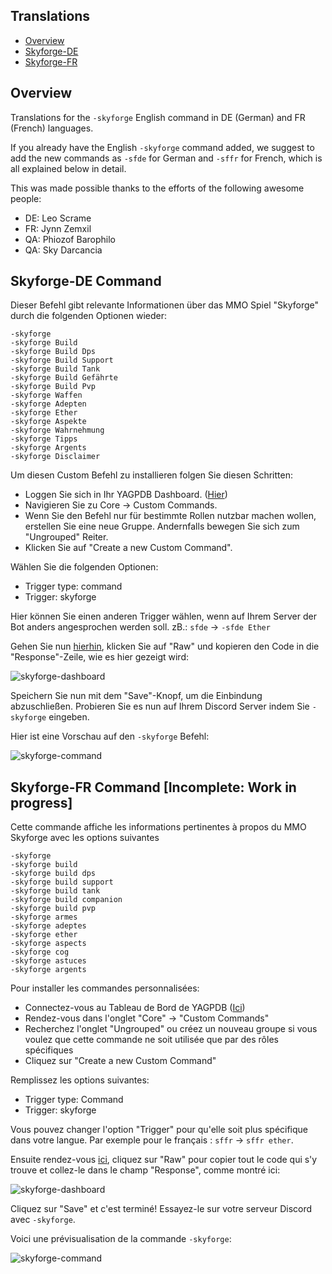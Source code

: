 ## Translations
- [Overview](#overview)
- [Skyforge-DE](#skyforge-de-command)
- [Skyforge-FR](#skyforge-fr-command)

## Overview
Translations for the `-skyforge` English command in DE (German) and FR (French) languages.

If you already have the English `-skyforge` command added, we suggest to add the new commands as `-sfde` for German and `-sffr` for French, which is all explained below in detail.

This was made possible thanks to the efforts of the following awesome people:
- DE: Leo Scrame
- FR: Jynn Zemxil
- QA: Phiozof Barophilo
- QA: Sky Darcancia

## Skyforge-DE Command
Dieser Befehl gibt relevante Informationen über das MMO Spiel "Skyforge" durch die folgenden Optionen wieder:

```
-skyforge
-skyforge Build
-skyforge Build Dps
-skyforge Build Support
-skyforge Build Tank
-skyforge Build Gefährte
-skyforge Build Pvp
-skyforge Waffen
-skyforge Adepten
-skyforge Ether
-skyforge Aspekte
-skyforge Wahrnehmung
-skyforge Tipps
-skyforge Argents
-skyforge Disclaimer
```

Um diesen Custom Befehl zu installieren folgen Sie diesen Schritten:
- Loggen Sie sich in Ihr YAGPDB Dashboard. ([Hier]( https://yagpdb.xyz/manage ))
- Navigieren Sie zu Core -> Custom Commands.
- Wenn Sie den Befehl nur für bestimmte Rollen nutzbar machen wollen, erstellen Sie eine neue Gruppe. Andernfalls bewegen Sie sich zum "Ungrouped" Reiter.
- Klicken Sie auf "Create a new Custom Command".

Wählen Sie die folgenden Optionen:
- Trigger type: command
- Trigger: skyforge

Hier können Sie einen anderen Trigger wählen, wenn auf Ihrem Server der Bot anders angesprochen werden soll. zB.: `sfde` -> `-sfde Ether`

Gehen Sie nun [hierhin](https://github.com/Samillion/skyforge-yagpdb/blob/main/translations/skyforge-DE.go), klicken Sie auf "Raw" und kopieren den Code in die "Response"-Zeile, wie es hier gezeigt wird:

![skyforge-dashboard](https://i.imgur.com/TAQs7wI.jpeg)

Speichern Sie nun mit dem "Save"-Knopf, um die Einbindung abzuschließen. Probieren Sie es nun auf Ihrem Discord Server indem Sie `-skyforge` eingeben.

Hier ist eine Vorschau auf den `-skyforge` Befehl:

![skyforge-command](https://i.imgur.com/aTEjD0M.jpeg)

## Skyforge-FR Command [Incomplete: Work in progress]
Cette commande affiche les informations pertinentes à propos du MMO Skyforge avec les options suivantes

```
-skyforge
-skyforge build
-skyforge build dps
-skyforge build support
-skyforge build tank
-skyforge build companion
-skyforge build pvp
-skyforge armes
-skyforge adeptes
-skyforge ether
-skyforge aspects
-skyforge cog
-skyforge astuces
-skyforge argents
```

Pour installer les commandes personnalisées:
- Connectez-vous au Tableau de Bord de YAGPDB ([Ici](https://yagpdb.xyz/manage))
- Rendez-vous dans l'onglet "Core" -> "Custom Commands"
- Recherchez l'onglet "Ungrouped" ou créez un nouveau groupe si vous voulez que cette commande ne soit utilisée que par des rôles spécifiques
- Cliquez sur "Create a new Custom Command"

Remplissez les options suivantes:
- Trigger type: Command
- Trigger: skyforge

Vous pouvez changer l'option "Trigger" pour qu'elle soit plus spécifique dans votre langue. Par exemple pour le français : `sffr` -> `sffr ether`.

Ensuite rendez-vous [ici](https://github.com/Samillion/skyforge-yagpdb/blob/main/translations/skyforge-FR.go), cliquez sur "Raw" pour copier tout le code qui s'y trouve et collez-le dans le champ "Response", comme montré ici:

![skyforge-dashboard](https://i.imgur.com/rWZNAUp.jpeg)

Cliquez sur "Save" et c'est terminé! Essayez-le sur votre serveur Discord avec `-skyforge`.

Voici une prévisualisation de la commande `-skyforge`:

![skyforge-command](https://i.imgur.com/j7oHCHO.jpeg)

